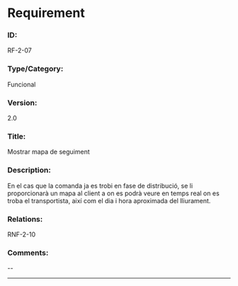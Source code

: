# Requirement

### ID:
RF-2-07

### Type/Category:
Funcional

### Version:
2.0

### Title:
Mostrar mapa de seguiment

### Description:
En el cas que la comanda ja es trobi en fase de distribució, se li proporcionarà un mapa al client a on es podrà veure en temps real on es troba el transportista, així com el dia i hora aproximada del lliurament.

### Relations:
RNF-2-10

### Comments:
--

---
